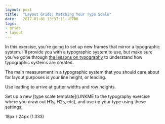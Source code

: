 ```yaml
---
layout: post
title:  "Layout Grids: Matching Your Type Scale"
date:   2017-01-01 13:37:11 -0700
tags:
- grids
- layout
---
```

In this exercise, you're going to set up new frames that mirror a typographic system. I'll provide you with a typographic system to use, but make sure you've gone through [the lessons on typography](LINKME) to understand how typographic systems are created.

The main measurement in a typographic system that you should care about for layout purposes is your line height, or leading.

Use leading to arrive at gutter widths and row heights.

Set up a new [type scale template](LINKME to the typography exercise where you draw out H1s, H2s, etc), and use up your type using these settings:

18px / 24px (1.333)
